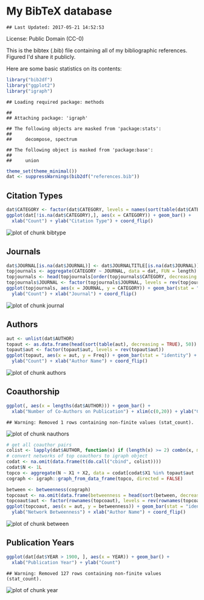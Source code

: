 # My BibTeX database


```
## Last Updated: 2017-05-21 14:52:53
```

License: Public Domain (CC-0)

This is the bibtex (.bib) file containing all of my bibliographic references. Figured I'd share it publicly.



Here are some basic statistics on its contents:


```r
library("bib2df")
library("ggplot2")
library("igraph")
```

```
## Loading required package: methods
```

```
## 
## Attaching package: 'igraph'
```

```
## The following objects are masked from 'package:stats':
## 
##     decompose, spectrum
```

```
## The following object is masked from 'package:base':
## 
##     union
```

```r
theme_set(theme_minimal())
dat <- suppressWarnings(bib2df("references.bib"))
```

## Citation Types


```r
dat$CATEGORY <- factor(dat$CATEGORY, levels = names(sort(table(dat$CATEGORY))))
ggplot(dat[!is.na(dat$CATEGORY),], aes(x = CATEGORY)) + geom_bar() + 
  xlab("Count") + ylab("Citation Type") + coord_flip()
```

![plot of chunk bibtype](http://i.imgur.com/BIH6h1k.png)

## Journals


```r
dat$JOURNAL[is.na(dat$JOURNAL)] <- dat$JOURNALTITLE[is.na(dat$JOURNAL)]
topjournals <- aggregate(CATEGORY ~ JOURNAL, data = dat, FUN = length)
topjournals <- head(topjournals[order(topjournals$CATEGORY, decreasing = TRUE), ], 50)
topjournals$JOURNAL <- factor(topjournals$JOURNAL, levels = rev(topjournals$JOURNAL))
ggplot(topjournals, aes(x = JOURNAL, y = CATEGORY)) + geom_bar(stat = "identity") + 
  ylab("Count") + xlab("Journal") + coord_flip()
```

![plot of chunk journal](http://i.imgur.com/2JYnPgC.png)

## Authors


```r
aut <- unlist(dat$AUTHOR)
topaut <- as.data.frame(head(sort(table(aut), decreasing = TRUE), 50))
topaut$aut <- factor(topaut$aut, levels = rev(topaut$aut))
ggplot(topaut, aes(x = aut, y = Freq)) + geom_bar(stat = "identity") + 
  ylab("Count") + xlab("Author Name") + coord_flip()
```

![plot of chunk authors](http://i.imgur.com/XzLBAwl.png)

## Coauthorship


```r
ggplot(, aes(x = lengths(dat$AUTHOR))) + geom_bar() +
  xlab("Number of Co-Authors on Publication") + xlim(c(0,20)) + ylab("Count")
```

```
## Warning: Removed 1 rows containing non-finite values (stat_count).
```

![plot of chunk nauthors](http://i.imgur.com/UvpXtqJ.png)


```r
# get all coauthor pairs
colist <- lapply(dat$AUTHOR, function(x) if (length(x) >= 2) combn(x, m = 2) else NA_character_)
# convert networks of top coauthors to igraph object
codat <- na.omit(data.frame(t(do.call("cbind", colist))))
codat$N <- 1L
topco <- aggregate(N ~ X1 + X2, data = codat[codat$X1 %in% topaut$aut | codat$X1 %in% topaut$aut, ], FUN = sum)
cograph <- igraph::graph_from_data_frame(topco, directed = FALSE)
```


```r
between <- betweenness(cograph)
topcoaut <- na.omit(data.frame(betweenness = head(sort(between, decreasing = TRUE), 30)))
topcoaut$aut <- factor(rownames(topcoaut), levels = rev(rownames(topcoaut)))
ggplot(topcoaut, aes(x = aut, y = betweenness)) + geom_bar(stat = "identity") + 
  ylab("Network Betweenness") + xlab("Author Name") + coord_flip()
```

![plot of chunk between](http://i.imgur.com/0c3n4Qh.png)

## Publication Years


```r
ggplot(dat[dat$YEAR > 1900, ], aes(x = YEAR)) + geom_bar() +
  xlab("Publication Year") + ylab("Count")
```

```
## Warning: Removed 127 rows containing non-finite values (stat_count).
```

![plot of chunk year](http://i.imgur.com/itdAYMm.png)


